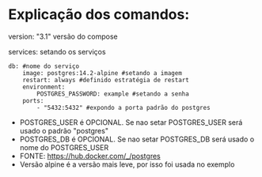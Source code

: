 # Explicação dos comandos:

version: "3.1" versão do compose 

services: setando os serviços 

    db: #nome do serviço 
        image: postgres:14.2-alpine #setando a imagem
        restart: always #definido estratégia de restart
        environment:
            POSTGRES_PASSWORD: example #setando a senha
        ports:
            - "5432:5432" #expondo a porta padrão do postgres

* POSTGRES_USER é OPCIONAL. Se nao setar POSTGRES_USER será usado o padrão "postgres"
* POSTGRES_DB é OPCIONAL. Se nao setar POSTGRES_DB será usado o nome do POSTGRES_USER
* FONTE: https://hub.docker.com/_/postgres
* Versão alpine é a versão mais leve, por isso foi usada no exemplo